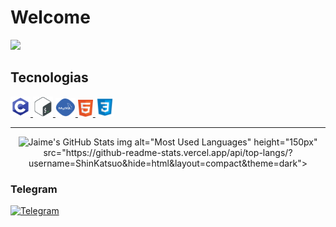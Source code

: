 # Welcome

![](https://komarev.com/ghpvc/?username=ShinKatsuo-C&style=flat-square)

## Tecnologias

<p>
        <a href="#">
            <img alt="" width="32px" height="32px" src="assets1/C.png">
        </a>
        <a href="#">
            <img alt="" width="32px" height="32px"src="assets1/shell.png">
        </a>
        <a href="#">
            <img alt="" width="32px" height="30px" src="assets1/mysql_PNG19.png">
        </a>
       <a href="#">
            <img alt="" width="24px" height="27px" src="assets1/html.png">
        </a>
        <a href="#">
            <img alt="" width="30px" height="30px" src="assets1/css.png">
        </a>
    </p>

<hr>

<p align="center">
    <img alt="Jaime's GitHub Stats" height="150px"  src="https://github-readme-stats.vercel.app/api?username=ShinKatsuo&theme=dark&show_icons=true">
     img alt="Most Used Languages" height="150px" src="https://github-readme-stats.vercel.app/api/top-langs/?username=ShinKatsuo&hide=html&layout=compact&theme=dark">
</p>
    
### Telegram  
    
<p>
    <a href="https://t.me/Sh1nKatsuo">
        <img alt="Telegram" src="https://img.shields.io/static/v1?style=flat&logo=telegram&logoColor=white&color=%239146FF&label=&message=Sh1nKatsuo"/>
    </a>
</p>
